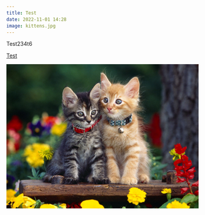 ```yaml
---
title: Test
date: 2022-11-01 14:28
image: kittens.jpg
---
```

Test234t6

[Test](https://example.com)

![Kittens!](kittens.jpg)

